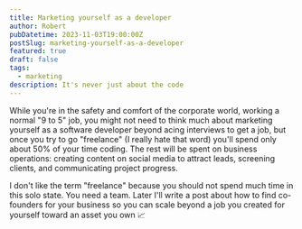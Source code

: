 ```yaml
---
title: Marketing yourself as a developer
author: Robert
pubDatetime: 2023-11-03T19:00:00Z
postSlug: marketing-yourself-as-a-developer
featured: true
draft: false
tags:
  - marketing
description: It's never just about the code
---
```


While you're in the safety and comfort of the corporate world, working a normal "9 to 5" job, you might not need to think much about marketing yourself as a software developer beyond acing interviews to get a job, but once you try to go "freelance" (I really hate that word) you'll spend only about 50% of your time coding. The rest will be spent on business operations: creating content on social media to attract leads, screening clients, and communicating project progress.

I don't like the term "freelance" because you should not spend much time in this solo state. You need a team. Later I'll write a post about how to find co-founders for your business so you can scale beyond a job you created for yourself toward an asset you own 📈

